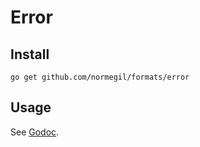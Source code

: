 # Error
## Install

`go get github.com/normegil/formats/error`

## Usage

See [Godoc](https://godoc.org/github.com/formats/error).
